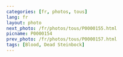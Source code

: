 ```yaml
---
categories: [fr, photos, tous]
lang: fr
layout: photo
next_photo: /fr/photos/tous/P0000155.html
picname: P0000154
prev_photo: /fr/photos/tous/P0000157.html
tags: [Blood, Dead Steinbock]
---
```

